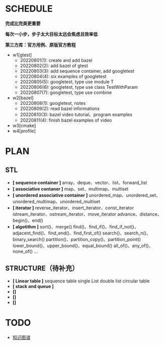 # SCHEDULE
**完成比完美更重要**

**每次一小步，步子太大目标太远会焦虑且效率低**

**第三方库：官方用例、原版官方教程**
- w1[gtest]
  - 20220801(1): create and add bazel
  - 20220802(2): add bazel of gtest
  - 20220803(3): add sequence container, add googletest
  - 20220804(4): six examples of googletest
  - 20220805(5): googletest, type use module T
  - 20220806(6): googletest, type use class TestWithParam
  - 20220807(7): googletest, type use combine
- w2[bazel]
  - 20220808(1): googletest, notes
  - 20220809(2): read bazel informations
  - 20220810(3): bazel video tutorial、program examples
  - 20220811(4): finish bazel examples of video
- w3[cmake]
- w4[profile]

# PLAN
## STL
- **[ sequence container ]**
    array、deque、vector、list、forward_list
- **[ associative contaner ]**
    map、set、multimap、multiset
- **[ unordered associative container ]**
    unordered_map、unordered_set、unordered_multimap、unordered_multiset
- **[ iterator ]**
    reverse_iterator、insert_iterator、const_iterator
    istream_iterator、ostream_iterator、move_iterator
    advance、distance、begin()、end()
- **[ algotithm ]**
   sort()、merge()
   find()、find_if()、find_if_not()、adjacent_find()、find_end()、find_first_of()
   search()、search_n()、binary_search()
   partition()、partition_copy()、partition_point()
   lower_bound()、upper_bound()、equal_bound()
   all_of()、any_of()、none_of()
   ...

## STRUCTURE（待补充）
- **[ Linear table ]**
  sequence table
  single List
  double list
  circular table
- **[ stack and queue ]**
- **[]**
- **[]**
- **[]**


# TODO
- [知识图谱](https://zhuanlan.zhihu.com/p/273784842)

